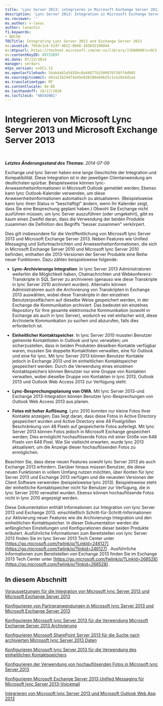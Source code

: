 ```yaml
---
title: 'Lync Server 2013: integrieren in Microsoft Exchange Server 2013'
description: 'Lync Server 2013: Integration in Microsoft Exchange Server 2013.'
ms.reviewer: ''
ms.author: v-lanac
author: lanachin
f1.keywords:
- NOCSH
TOCTitle: Integrating Lync Server 2013 and Exchange Server 2013
ms:assetid: 795dc1c6-524f-4012-8b66-103b55198044
ms:mtpsurl: https://technet.microsoft.com/en-us/library/JJ688098(v=OCS.15)
ms:contentKeyID: 49733697
ms.date: 07/23/2014
manager: serdars
mtps_version: v=OCS.15
ms.openlocfilehash: 54ab4a81e5455bc0a44677b1509876f39ff4d985
ms.sourcegitcommit: d42a21b194f4a45e828188e04b25c1ce28a5d1ae
ms.translationtype: MT
ms.contentlocale: de-DE
ms.lasthandoff: 10/17/2020
ms.locfileid: "48543981"
---
```

# <a name="integrating-microsoft-lync-server-2013-and-microsoft-exchange-server-2013"></a>Integrieren von Microsoft Lync Server 2013 und Microsoft Exchange Server 2013

<div data-xmlns="http://www.w3.org/1999/xhtml">

<div class="topic" data-xmlns="http://www.w3.org/1999/xhtml" data-msxsl="urn:schemas-microsoft-com:xslt" data-cs="https://msdn.microsoft.com/">

<div data-asp="https://msdn2.microsoft.com/asp">



</div>

<div id="mainSection">

<div id="mainBody">

<span> </span>

_**Letztes Änderungsstand des Themas:** 2014-07-09_

Exchange und lync Server haben eine lange Geschichte der Integration und Kompatibilität. Diese Integration ist in der jeweiligen Clientanwendung am deutlichsten spürbar. Beispielsweise können lync-Anwesenheitsinformationen in Microsoft Outlook gemeldet werden; Ebenso kann lync Outlook-Kalender verwenden, um diese Anwesenheitsinformationen automatisch zu aktualisieren. (Beispielsweise kann lync ihren Status in "beschäftigt" ändern, wenn Ihr Kalender zeigt, dass Sie eine Besprechung geplant haben.) Obwohl Sie Exchange nicht ausführen müssen, um lync Server auszuführen (oder umgekehrt), gibt es kaum einen Zweifel daran, dass die Verwendung der beiden Produkte zusammen die Definition des Begriffs "besser zusammen" verkörpert.

Dies gilt insbesondere für die Veröffentlichung von Microsoft lync Server 2013 und Microsoft Exchange Server 2013. Neben Features wie Unified Messaging und Sofortnachrichten und Anwesenheitsinformationen, die sich in Microsoft Exchange Server 2010 und Microsoft lync Server 2010 befinden, enthalten die 2013-Versionen der Server Produkte eine Reihe neuer Funktionen. Dazu zählen beispielsweise folgende:

  - **Lync-Archivierungs Integration**. In lync Server 2013 Administratoren weiterhin die Möglichkeit haben, Chatnachrichten und Webkonferenz-Transkripte in SQL Server zu archivieren (genauso wie diese Transkripte in lync Server 2010 archiviert wurden). Alternativ können Administratoren auch die Archivierung von Transkripten in Exchange 2013 auswählen, wobei diese Transkripte in den einzelnen Benutzerpostfächern auf dieselbe Weise gespeichert werden, in der Exchange die Kommunikation archiviert. Das bedeutet ein einzelnes Repository für Ihre gesamte elektronische Kommunikation (sowohl in Exchange als auch in lync Server), wodurch es viel einfacher wird, diese Archivierte Kommunikation zu suchen und abzurufen, falls dies erforderlich ist.

  - **Einheitlicher Kontaktspeicher**. In lync Server 2010 mussten Benutzer getrennte Kontaktlisten in Outlook und lync verwalten; um sicherzustellen, dass in beiden Produkten dieselben Kontakte verfügbar waren, mussten Sie doppelte Kontaktlisten verwalten, eine für Outlook und eine für lync. Mit lync Server 2013 können Benutzer Kontakte jedoch in Exchange 2013 und im einheitlichen Kontaktspeicher gespeichert werden. Durch die Verwendung eines einzelnen Kontaktspeichers können Benutzer nur eine Gruppe von Kontakten verwalten, wobei dieselbe Gruppe von Kontakten in lync 2013, Outlook 2013 und Outlook Web Access 2013 zur Verfügung steht.

  - **Lync-Besprechungsplanung von OWA**. Mit lync Server 2013-und Exchange 2013-Integration können Benutzer lync-Besprechungen von Outlook Web Access 2013 aus planen.

  - **Fotos mit hoher Auflösung**. Lync 2010 konnten nur kleine Fotos Ihrer Kontakte anzeigen; Das liegt daran, dass diese Fotos in Active Directory gespeichert wurden und Active Directory eine 48 Pixelgrößen Beschränkung von 48 Pixeln auf gespeicherte Fotos auferlegt. Mit lync Server 2013 können Fotos jedoch in Microsoft Exchange gespeichert werden; Dies ermöglicht hochauflösende Fotos mit einer Größe von 648 Pixeln von 648 Pixel. Wie Sie vielleicht erwarten, wurde lync 2013 aktualisiert, um die Anzeige dieser hochauflösenden Fotos zu ermöglichen.

Beachten Sie, dass diese neuen Features sowohl lync Server 2013 als auch Exchange 2013 erfordern. Darüber hinaus müssen Benutzer, die diese neuen Funktionen in vollem Umfang nutzen möchten, über Konten für lync Server 2013 und Exchange 2013 verfügen und die neuesten Versionen der Client Software verwenden (beispielsweise lync 2013). Beispielsweise steht der einheitliche Kontaktspeicher nicht für Benutzer zur Verfügung, die in lync Server 2010 verwaltet wurden. Ebenso können hochauflösende Fotos nicht in lync 2010 angezeigt werden.

Diese Dokumentation enthält Informationen zur Integration von lync Server 2013 und Exchange 2013. einschließlich Schritt-für-Schritt-Informationen zur Aktivierung neuer Features wie die Archivierungs Integration und den einheitlichen Kontaktspeicher. In dieser Dokumentation werden die anfänglichen Einstellungen und Konfigurationen dieser beiden Produkte erläutert. Ausführliche Informationen zum Bereitstellen von lync Server 2013 finden Sie im lync Server 2013 Tech Center unter [https://go.microsoft.com/fwlink/p/?LinkId=246127](https://go.microsoft.com/fwlink/p/?linkid=246127) . Ausführliche Informationen zum Bereitstellen von Exchange 2013 finden Sie im Exchange 2013 Tech Center unter [https://go.microsoft.com/fwlink/p/?LinkId=268528](https://go.microsoft.com/fwlink/p/?linkid=268528) .

<div>

## <a name="in-this-section"></a>In diesem Abschnitt

[Voraussetzungen für die Integration von Microsoft lync Server 2013 und Microsoft Exchange Server 2013](lync-server-2013-prerequisites-for-integrating-with-exchange-server-2013.md)

[Konfigurieren von Partneranwendungen in Microsoft lync Server 2013 und Microsoft Exchange Server 2013](lync-server-2013-configuring-partner-applications-in-lync-server-2013-and-exchange-server-2013.md)

[Konfigurieren Microsoft lync Server 2013 für die Verwendung Microsoft Exchange Server 2013 Archivierung](configuring-lync-server-2013-to-use-microsoft-exchange-server-2013-archiving.md)

[Konfigurieren Microsoft SharePoint Server 2013 für die Suche nach archivierten Microsoft lync Server 2013 Daten](lync-server-2013-configuring-microsoft-sharepoint-server-2013-to-search-for-archived-lync-server-2013-data.md)

[Konfigurieren Microsoft lync Server 2013 für die Verwendung des einheitlichen Kontaktspeichers](lync-server-2013-configuring-lync-server-to-use-the-unified-contact-store.md)

[Konfigurieren der Verwendung von hochauflösenden Fotos in Microsoft lync Server 2013](lync-server-2013-configuring-the-use-of-high-resolution-photos.md)

[Konfigurieren Microsoft Exchange Server 2013 Unified Messaging für Microsoft lync Server 2013-Voicemail](lync-server-2013-configuring-microsoft-exchange-server-2013-unified-messaging-for-lync-server-2013-voice-mail.md)

[Integrieren von Microsoft lync Server 2013 und Microsoft Outlook Web App 2013](lync-server-2013-integrating-lync-server-and-outlook-web-app-2013.md)

</div>

</div>

<span> </span>

</div>

</div>

</div>

